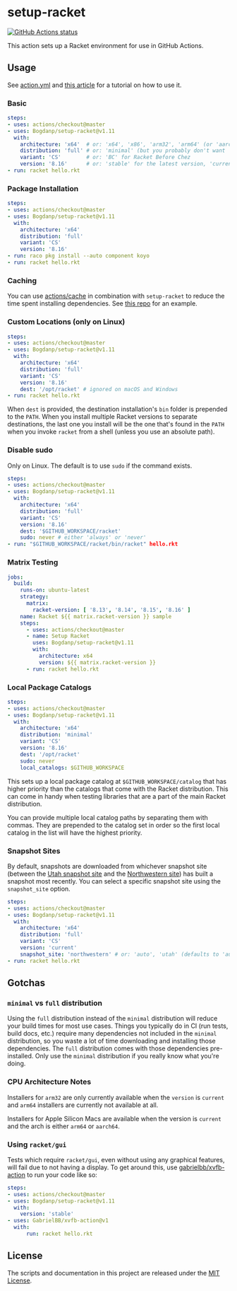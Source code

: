 # setup-racket

<p align="left">
  <a href="https://github.com/Bogdanp/setup-racket/actions?query=workflow%3A%22CI%22"><img alt="GitHub Actions status" src="https://github.com/Bogdanp/setup-racket/workflows/CI/badge.svg"></a>
</p>

This action sets up a Racket environment for use in GitHub Actions.

## Usage

See [action.yml](action.yml) and [this article][article] for a
tutorial on how to use it.

### Basic

```yaml
steps:
- uses: actions/checkout@master
- uses: Bogdanp/setup-racket@v1.11
  with:
    architecture: 'x64'  # or: 'x64', 'x86', 'arm32', 'arm64' (or 'aarch64')
    distribution: 'full' # or: 'minimal' (but you probably don't want 'minimal', see note at the bottom of this doc)
    variant: 'CS'        # or: 'BC' for Racket Before Chez
    version: '8.16'      # or: 'stable' for the latest version, 'current' for the latest snapshot, 'pre-release' for the latest pre-release build
- run: racket hello.rkt
```

### Package Installation

```yaml
steps:
- uses: actions/checkout@master
- uses: Bogdanp/setup-racket@v1.11
  with:
    architecture: 'x64'
    distribution: 'full'
    variant: 'CS'
    version: '8.16'
- run: raco pkg install --auto component koyo
- run: racket hello.rkt
```

### Caching

You can use [actions/cache] in combination with `setup-racket` to
reduce the time spent installing dependencies.  See [this repo][cache]
for an example.

### Custom Locations (only on Linux)

```yaml
steps:
- uses: actions/checkout@master
- uses: Bogdanp/setup-racket@v1.11
  with:
    architecture: 'x64'
    distribution: 'full'
    variant: 'CS'
    version: '8.16'
    dest: '/opt/racket' # ignored on macOS and Windows
- run: racket hello.rkt
```

When `dest` is provided, the destination installation's `bin` folder
is prepended to the `PATH`.  When you install multiple Racket versions
to separate destinations, the last one you install will be the one
that's found in the `PATH` when you invoke `racket` from a shell
(unless you use an absolute path).

### Disable sudo

Only on Linux. The default is to use `sudo` if the command exists.

```yaml
steps:
- uses: actions/checkout@master
- uses: Bogdanp/setup-racket@v1.11
  with:
    architecture: 'x64'
    distribution: 'full'
    variant: 'CS'
    version: '8.16'
    dest: '$GITHUB_WORKSPACE/racket'
    sudo: never # either 'always' or 'never'
- run: "$GITHUB_WORKSPACE/racket/bin/racket" hello.rkt
```

### Matrix Testing

```yaml
jobs:
  build:
    runs-on: ubuntu-latest
    strategy:
      matrix:
        racket-version: [ '8.13', '8.14', '8.15', '8.16' ]
    name: Racket ${{ matrix.racket-version }} sample
    steps:
      - uses: actions/checkout@master
      - name: Setup Racket
        uses: Bogdanp/setup-racket@v1.11
        with:
          architecture: x64
          version: ${{ matrix.racket-version }}
      - run: racket hello.rkt
```

### Local Package Catalogs

```yaml
steps:
- uses: actions/checkout@master
- uses: Bogdanp/setup-racket@v1.11
  with:
    architecture: 'x64'
    distribution: 'minimal'
    variant: 'CS'
    version: '8.16'
    dest: '/opt/racket'
    sudo: never
    local_catalogs: $GITHUB_WORKSPACE
```

This sets up a local package catalog at `$GITHUB_WORKSPACE/catalog`
that has higher priority than the catalogs that come with the Racket
distribution.  This can come in handy when testing libraries that are
a part of the main Racket distribution.

You can provide multiple local catalog paths by separating them with
commas.  They are prepended to the catalog set in order so the first
local catalog in the list will have the highest priority.

### Snapshot Sites

By default, snapshots are downloaded from whichever snapshot site
(between the [Utah snapshot site] and the [Northwestern site]) has
built a snapshot most recently.  You can select a specific snapshot
site using the `snapshot_site` option.

```yaml
steps:
- uses: actions/checkout@master
- uses: Bogdanp/setup-racket@v1.11
  with:
    architecture: 'x64'
    distribution: 'full'
    variant: 'CS'
    version: 'current'
    snapshot_site: 'northwestern' # or: 'auto', 'utah' (defaults to 'auto')
- run: racket hello.rkt
```

[Utah snapshot site]: https://users.cs.utah.edu/plt/snapshots/
[Northwestern site]: https://plt.cs.northwestern.edu/snapshots/


## Gotchas

### `minimal` vs `full` distribution

Using the `full` distribution instead of the `minimal` distribution
will reduce your build times for most use cases.  Things you typically
do in CI (run tests, build docs, etc.) require many dependencies not
included in the `minimal` distribution, so you waste a lot of time
downloading and installing those dependencies.  The `full` distribution
comes with those dependencies pre-installed.  Only use the `minimal`
distribution if you really know what you're doing.

### CPU Architecture Notes

Installers for `arm32` are only currently available when the `version`
is `current` and `arm64` installers are currently not available at
all.

Installers for Apple Silicon Macs are available when the version is
`current` and the arch is either `arm64` or `aarch64`.

### Using `racket/gui`

Tests which require `racket/gui`, even without using any graphical
features, will fail due to not having a display. To get around this,
use [gabrielbb/xvfb-action] to run your code like so:

```yaml
steps:
- uses: actions/checkout@master
- uses: Bogdanp/setup-racket@v1.11
  with:
    version: 'stable'
- uses: GabrielBB/xvfb-action@v1
  with:
      run: racket hello.rkt
```


## License

The scripts and documentation in this project are released under the [MIT License](LICENSE).

[article]: https://defn.io/2020/05/05/github-actions-for-racket-revised/
[actions/cache]: https://github.com/actions/cache
[cache]: https://github.com/Bogdanp/setup-racket-cache-example
[gabrielbb/xvfb-action]: https://github.com/marketplace/actions/gabrielbb-xvfb-action

